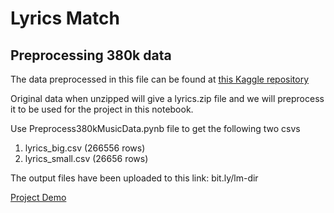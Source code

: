 # Lyrics Match

## Preprocessing 380k data
The data preprocessed in this file can be found at [this Kaggle repository](https://www.kaggle.com/gyani95/380000-lyrics-from-metrolyrics)

Original data when unzipped will give a lyrics.zip file and we will preprocess it to be used for the project in this notebook.

Use Preprocess380kMusicData.pynb file to get the following two csvs
1. lyrics_big.csv (266556 rows)
2. lyrics_small.csv (26656 rows)

The output files have been uploaded to this link: bit.ly/lm-dir

[Project Demo](https://lyricsmatch.herokuapp.com/)
